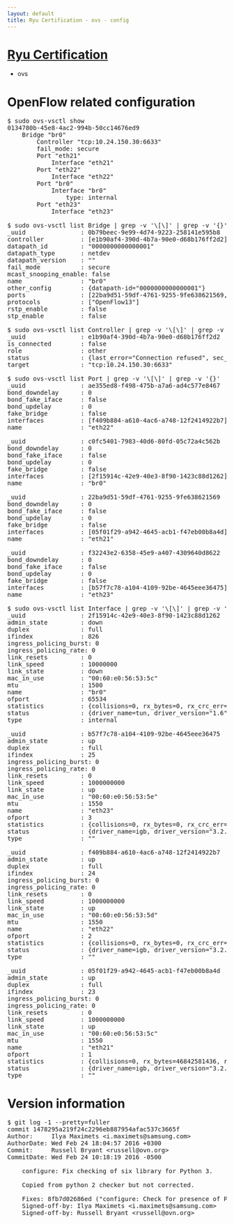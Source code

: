 ```yaml
---
layout: default
title: Ryu Certification - ovs - config
---
```

# [Ryu Certification](http://osrg.github.io/ryu/certification.html)
* ovs 

# OpenFlow related configuration
<pre>
$ sudo ovs-vsctl show
0134780b-45e8-4ac2-994b-50cc14676ed9
    Bridge "br0"
        Controller "tcp:10.24.150.30:6633"
        fail_mode: secure
        Port "eth21"
            Interface "eth21"
        Port "eth22"
            Interface "eth22"
        Port "br0"
            Interface "br0"
                type: internal
        Port "eth23"
            Interface "eth23"

$ sudo ovs-vsctl list Bridge | grep -v '\[\]' | grep -v '{}'
_uuid               : 0b79beec-9e99-4d74-9223-258141e595b8
controller          : [e1b90af4-390d-4b7a-90e0-d68b176ff2d2]
datapath_id         : "0000000000000001"
datapath_type       : netdev
datapath_version    : "<built-in>"
fail_mode           : secure
mcast_snooping_enable: false
name                : "br0"
other_config        : {datapath-id="0000000000000001"}
ports               : [22ba9d51-59df-4761-9255-9fe638621569, ae355ed8-f498-475b-a7a6-ad4c577e8467, c0fc5401-7983-40d6-80fd-05c72a4c562b, f32243e2-6358-45e9-a407-4309640d8622]
protocols           : ["OpenFlow13"]
rstp_enable         : false
stp_enable          : false

$ sudo ovs-vsctl list Controller | grep -v '\[\]' | grep -v '{}'
_uuid               : e1b90af4-390d-4b7a-90e0-d68b176ff2d2
is_connected        : false
role                : other
status              : {last_error="Connection refused", sec_since_connect="662", sec_since_disconnect="0", state=BACKOFF}
target              : "tcp:10.24.150.30:6633"

$ sudo ovs-vsctl list Port | grep -v '\[\]' | grep -v '{}'
_uuid               : ae355ed8-f498-475b-a7a6-ad4c577e8467
bond_downdelay      : 0
bond_fake_iface     : false
bond_updelay        : 0
fake_bridge         : false
interfaces          : [f409b884-a610-4ac6-a748-12f2414922b7]
name                : "eth22"

_uuid               : c0fc5401-7983-40d6-80fd-05c72a4c562b
bond_downdelay      : 0
bond_fake_iface     : false
bond_updelay        : 0
fake_bridge         : false
interfaces          : [2f15914c-42e9-40e3-8f90-1423c88d1262]
name                : "br0"

_uuid               : 22ba9d51-59df-4761-9255-9fe638621569
bond_downdelay      : 0
bond_fake_iface     : false
bond_updelay        : 0
fake_bridge         : false
interfaces          : [05f01f29-a942-4645-acb1-f47eb00b8a4d]
name                : "eth21"

_uuid               : f32243e2-6358-45e9-a407-4309640d8622
bond_downdelay      : 0
bond_fake_iface     : false
bond_updelay        : 0
fake_bridge         : false
interfaces          : [b57f7c78-a104-4109-92be-4645eee36475]
name                : "eth23"

$ sudo ovs-vsctl list Interface | grep -v '\[\]' | grep -v '{}'
_uuid               : 2f15914c-42e9-40e3-8f90-1423c88d1262
admin_state         : down
duplex              : full
ifindex             : 826
ingress_policing_burst: 0
ingress_policing_rate: 0
link_resets         : 0
link_speed          : 10000000
link_state          : down
mac_in_use          : "00:60:e0:56:53:5c"
mtu                 : 1500
name                : "br0"
ofport              : 65534
statistics          : {collisions=0, rx_bytes=0, rx_crc_err=0, rx_dropped=0, rx_errors=0, rx_frame_err=0, rx_over_err=0, rx_packets=0, tx_bytes=0, tx_dropped=0, tx_errors=0, tx_packets=0}
status              : {driver_name=tun, driver_version="1.6", firmware_version="N/A"}
type                : internal

_uuid               : b57f7c78-a104-4109-92be-4645eee36475
admin_state         : up
duplex              : full
ifindex             : 25
ingress_policing_burst: 0
ingress_policing_rate: 0
link_resets         : 0
link_speed          : 1000000000
link_state          : up
mac_in_use          : "00:60:e0:56:53:5e"
mtu                 : 1550
name                : "eth23"
ofport              : 3
statistics          : {collisions=0, rx_bytes=0, rx_crc_err=0, rx_dropped=0, rx_errors=0, rx_frame_err=0, rx_over_err=0, rx_packets=0, tx_bytes=9801657000, tx_dropped=0, tx_errors=0, tx_packets=6534438}
status              : {driver_name=igb, driver_version="3.2.10-k", firmware_version="2.10-9"}
type                : ""

_uuid               : f409b884-a610-4ac6-a748-12f2414922b7
admin_state         : up
duplex              : full
ifindex             : 24
ingress_policing_burst: 0
ingress_policing_rate: 0
link_resets         : 0
link_speed          : 1000000000
link_state          : up
mac_in_use          : "00:60:e0:56:53:5d"
mtu                 : 1550
name                : "eth22"
ofport              : 2
statistics          : {collisions=0, rx_bytes=0, rx_crc_err=0, rx_dropped=0, rx_errors=0, rx_frame_err=0, rx_over_err=0, rx_packets=0, tx_bytes=31278706118, tx_dropped=0, tx_errors=0, tx_packets=20886873}
status              : {driver_name=igb, driver_version="3.2.10-k", firmware_version="2.10-9"}
type                : ""

_uuid               : 05f01f29-a942-4645-acb1-f47eb00b8a4d
admin_state         : up
duplex              : full
ifindex             : 23
ingress_policing_burst: 0
ingress_policing_rate: 0
link_resets         : 0
link_speed          : 1000000000
link_state          : up
mac_in_use          : "00:60:e0:56:53:5c"
mtu                 : 1550
name                : "eth21"
ofport              : 1
statistics          : {collisions=0, rx_bytes=46842581436, rx_crc_err=0, rx_dropped=0, rx_errors=0, rx_frame_err=0, rx_over_err=0, rx_packets=31303100, tx_bytes=0, tx_dropped=0, tx_errors=0, tx_packets=0}
status              : {driver_name=igb, driver_version="3.2.10-k", firmware_version="2.10-9"}
type                : ""
</pre>

# Version information
<pre>
$ git log -1 --pretty=fuller
commit 1478295a219f24c2296eb887954afac537c3665f
Author:     Ilya Maximets &lt;i.maximets@samsung.com&gt;
AuthorDate: Wed Feb 24 18:04:57 2016 +0300
Commit:     Russell Bryant &lt;russell@ovn.org&gt;
CommitDate: Wed Feb 24 10:18:19 2016 -0500

    configure: Fix checking of six library for Python 3.
    
    Copied from python 2 checker but not corrected.
    
    Fixes: 8fb7d02686ed &#40;&quot;configure: Check for presence of Python 3.&quot;&#41;
    Signed-off-by: Ilya Maximets &lt;i.maximets@samsung.com&gt;
    Signed-off-by: Russell Bryant &lt;russell@ovn.org&gt;
</pre>
